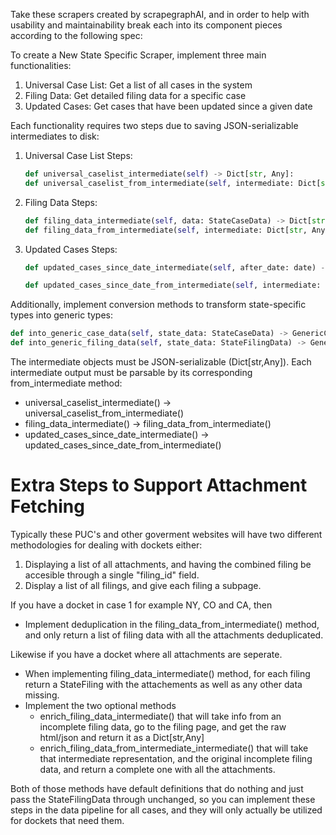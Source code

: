 Take these scrapers created by scrapegraphAI, and in order to help with usability and maintainability break each into its component pieces according to the following spec:


To create a New State Specific Scraper, implement three main functionalities:

1. Universal Case List: Get a list of all cases in the system
2. Filing Data: Get detailed filing data for a specific case
3. Updated Cases: Get cases that have been updated since a given date

Each functionality requires two steps due to saving JSON-serializable intermediates to disk:

1. Universal Case List Steps:
   ```python
   def universal_caselist_intermediate(self) -> Dict[str, Any]:
   def universal_caselist_from_intermediate(self, intermediate: Dict[str, Any]) -> List[StateCaseData]:
   ```

2. Filing Data Steps:
   ```python
   def filing_data_intermediate(self, data: StateCaseData) -> Dict[str, Any]:
   def filing_data_from_intermediate(self, intermediate: Dict[str, Any]) -> List[StateFilingData]:
   ```

3. Updated Cases Steps:
   ```python
   def updated_cases_since_date_intermediate(self, after_date: date) -> Dict[str, Any]:
   
   def updated_cases_since_date_from_intermediate(self, intermediate: Dict[str, Any], after_date: date) -> List[StateCaseData]:
   ```

Additionally, implement conversion methods to transform state-specific types into generic types:

```python
def into_generic_case_data(self, state_data: StateCaseData) -> GenericCase:
def into_generic_filing_data(self, state_data: StateFilingData) -> GenericFiling:
```


The intermediate objects must be JSON-serializable (Dict[str,Any]). Each intermediate output must be parsable by its corresponding from_intermediate method:

- universal_caselist_intermediate() → universal_caselist_from_intermediate()
- filing_data_intermediate() → filing_data_from_intermediate()
- updated_cases_since_date_intermediate() → updated_cases_since_date_from_intermediate()

# Extra Steps to Support Attachment Fetching 

Typically these PUC's and other goverment websites will have two different methodologies for dealing with dockets either:

1. Displaying a list of all attachments, and having the combined filing be accesible through a single "filing_id" field.
2. Display a list of all filings, and give each filing a subpage. 

If you have a docket in case 1 for example NY, CO and CA, then 

- Implement deduplication in the filing_data_from_intermediate() method, and only return a list of filing data with all the attachments deduplicated. 

Likewise if you have a docket where all attachments are seperate.

- When implementing filing_data_intermediate() method, for each filing return a StateFiling with the attachements as well as any other data missing.
- Implement the two optional methods 
  - enrich_filing_data_intermediate() that will take info from an incomplete filing data, go to the filing page, and get the raw html/json and return it as a Dict[str,Any]
  - enrich_filing_data_from_intermediate_intermediate() that will take that intermediate representation, and the original incomplete filing data, and return a complete one with all the attachments. 

Both of those methods have default definitions that do nothing and just pass the StateFilingData through unchanged, so you can implement these steps in the data pipeline for all cases, and they will only actually be utilized for dockets that need them.
